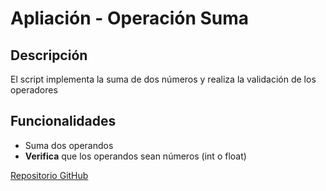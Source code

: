 # Apliación - Operación Suma
## Descripción
El script implementa la suma de dos números y realiza la validación de los operadores
## Funcionalidades
- Suma dos operandos
- **Verifica** que los operandos sean números (int o float)

[Repositorio GitHub](https://github.com/UploadMario/operacion_suma.git)

